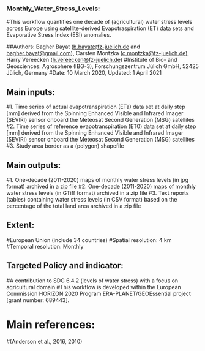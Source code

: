   ### Monthly_Water_Stress_Levels:
  #This workflow quantifies one decade of (agricultural) water stress levels across Europe using satellite-derived Evapotraspiration (ET) data sets and Evaporative Stress Index (ESI) anomalies.
  
  ##Authors: Bagher Bayat (b.bayat@fz-juelich.de and bagher.bayat@gmail.com), Carsten Montzka (c.montzka@fz-juelich.de), Harry Vereecken (h.vereecken@fz-juelich.de) 
  #Institute of Bio- and Geosciences: Agrosphere (IBG-3), Forschungszentrum Jülich GmbH, 52425 Jülich, Germany
  #Date:  10 March 2020, Updated: 1 April 2021
  
  ## Main inputs:
  #1. Time series of actual evapotranspiration (ETa) data set at daily step [mm] derived from the Spinning Enhanced Visible and Infrared Imager (SEVIRI) sensor onboard the Meteosat Second Generation (MSG) satellites
  #2. Time series of reference evapotranspiration (ET0) data set at daily step [mm] derived from the Spinning Enhanced Visible and Infrared Imager (SEVIRI) sensor onboard the Meteosat Second Generation (MSG) satellites
  #3. Study area border as a (polygon) shapefile
  
  ## Main outputs:
  #1. One-decade (2011-2020) maps of monthly water stress levels (in jpg format) archived in a zip file
  #2. One-decade (2011-2020) maps of monthly water stress levels (in GTiff format) archived in a zip file
  #3. Text reports (tables) containing water stress levels (in CSV format) based on the percentage of the total land area archived in a zip file
  
  ## Extent:
  #European Union (include 34 countries)
  #Spatial resolution: 4 km
  #Temporal resolution: Monthly 
  
  ## Targeted Policy and indicator:
  #A contribution to SDG 6.4.2 (levels of water stress) with a focus on agricultural domain
  #This workflow is developed within the European Commission HORIZON 2020 Program ERA-PLANET/GEOEssential project [grant number: 689443].
  
  # Main references:
  #(Anderson et al., 2016, 2010)
